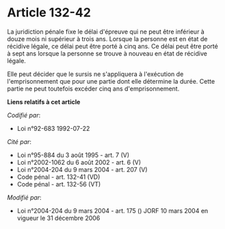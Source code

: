 # Article 132-42

La juridiction pénale fixe le délai d'épreuve qui ne peut être inférieur à douze mois ni supérieur à trois ans. Lorsque la
personne est en état de récidive légale, ce délai peut être porté à cinq ans. Ce délai peut être porté à sept ans lorsque la
personne se trouve à nouveau en état de récidive légale.

Elle peut décider que le sursis ne s'appliquera à l'exécution de l'emprisonnement que pour une partie dont elle détermine la
durée. Cette partie ne peut toutefois excéder cinq ans d'emprisonnement.

**Liens relatifs à cet article**

_Codifié par_:

  - Loi n°92-683 1992-07-22

_Cité par_:

  - Loi n°95-884 du 3 août 1995 - art. 7 (V)
  - Loi n°2002-1062 du 6 août 2002 - art. 6 (V)
  - Loi n°2004-204 du 9 mars 2004 - art. 207 (V)
  - Code pénal - art. 132-41 (VD)
  - Code pénal - art. 132-56 (VT)

_Modifié par_:

  - Loi n°2004-204 du 9 mars 2004 - art. 175 () JORF 10 mars 2004 en vigueur le 31 décembre 2006
